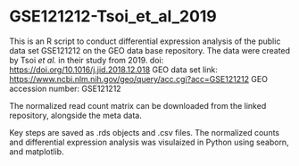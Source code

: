 # GSE121212-Tsoi_et_al_2019

This is an R script to conduct differential expression analysis of the public data set GSE121212 on the GEO data base repository. The data were created by Tsoi _et al._ in their study from 2019.
doi: https://doi.org/10.1016/j.jid.2018.12.018
GEO data set link: https://www.ncbi.nlm.nih.gov/geo/query/acc.cgi?acc=GSE121212
GEO accession number: GSE121212

The normalized read count matrix can be downloaded from the linked repository, alongside the meta data.

Key steps are saved as .rds objects and .csv files. The normalized counts and differential expression analysis was visulaized in Python using seaborn, and matplotlib.

